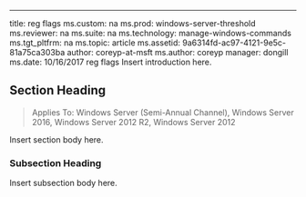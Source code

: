 ---
title: reg flags
ms.custom: na
ms.prod: windows-server-threshold
ms.reviewer: na
ms.suite: na
ms.technology: manage-windows-commands
ms.tgt_pltfrm: na
ms.topic: article
ms.assetid: 9a6314fd-ac97-4121-9e5c-81a75ca303ba
author: coreyp-at-msft
ms.author: coreyp
manager: dongill
ms.date: 10/16/2017 reg flags
Insert introduction here.

## Section Heading

>Applies To: Windows Server (Semi-Annual Channel), Windows Server 2016, Windows Server 2012 R2, Windows Server 2012

Insert section body here.

### Subsection Heading
Insert subsection body here.



